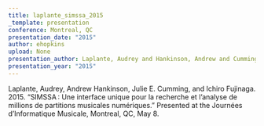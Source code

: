 ```yaml
---
title: laplante_simssa_2015
_template: presentation
conference: Montreal, QC
presentation_date: "2015"
author: ehopkins
upload: None
presentation_author: Laplante, Audrey and Hankinson, Andrew and Cumming, Julie E. and Fujinaga, Ichiro
presentation_year: "2015"
---
```

Laplante, Audrey, Andrew Hankinson, Julie E. Cumming, and Ichiro Fujinaga. 2015. “SIMSSA : Une interface unique pour la recherche et l’analyse de millions de partitions musicales numériques.” Presented at the Journées d’Informatique Musicale, Montreal, QC, May 8.
